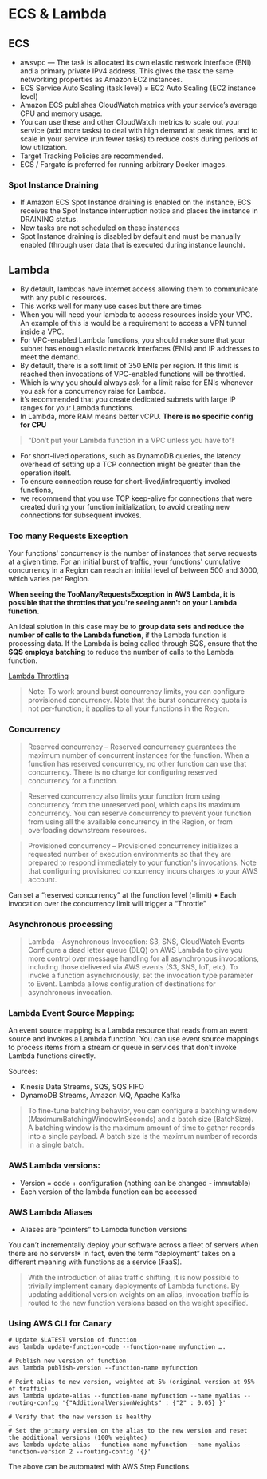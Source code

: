 # ECS & Lambda

## ECS

- awsvpc — The task is allocated its own elastic network interface (ENI) and a primary private IPv4 address. This gives the task the same networking properties as Amazon EC2 instances.
- ECS Service Auto Scaling (task level) ≠ EC2 Auto Scaling (EC2 instance level)
- Amazon ECS publishes CloudWatch metrics with your service’s average CPU and memory usage.
- You can use these and other CloudWatch metrics to scale out your service (add more tasks) to deal with high demand at peak times, and to scale in your service (run fewer tasks) to reduce costs during periods of low utilization.
- Target Tracking Policies are recommended.
- ECS / Fargate is preferred for running arbitrary Docker images.

### Spot Instance Draining

- If Amazon ECS Spot Instance draining is enabled on the instance, ECS receives the Spot Instance interruption notice and places the instance in DRAINING status.
- New tasks are not scheduled on these instances
- Spot Instance draining is disabled by default and must be manually enabled (through user data that is executed during instance launch). 

## Lambda

- By default, lambdas have internet access allowing them to communicate with any public resources. 
- This works well for many use cases but there are times 
- When you will need your lambda to access resources inside your VPC. An example of this is would be a requirement to access a VPN tunnel inside a VPC.
- For VPC-enabled Lambda functions, you should make sure that your subnet has enough elastic network interfaces (ENIs) and IP addresses to meet the demand.
- By default, there is a soft limit of 350 ENIs per region. If this limit is reached then invocations of VPC-enabled functions will be throttled. 
- Which is why you should always ask for a limit raise for ENIs whenever you ask for a concurrency raise for Lambda. 
- it’s recommended that you create dedicated subnets with large IP ranges for your Lambda functions.
- In Lambda, more RAM means better vCPU. **There is no specific config for CPU**

> “Don’t put your Lambda function in a VPC unless you have to”!

- For short-lived operations, such as DynamoDB queries, the latency overhead of setting up a TCP connection might be greater than the operation itself. 
- To ensure connection reuse for short-lived/infrequently invoked functions, 
- we recommend that you use TCP keep-alive for connections that were created during your function initialization, to avoid creating new connections for subsequent invokes.

### Too many Requests Exception

Your functions' concurrency is the number of instances that serve requests at a given time. For an initial burst of traffic, your functions' cumulative concurrency in a Region can reach an initial level of between 500 and 3000, which varies per Region.

**When seeing the TooManyRequestsException in AWS Lambda, it is possible that the throttles that you're seeing aren't on your Lambda function.**

An ideal solution in this case may be to **group data sets and reduce the number of calls to the Lambda function**, if the Lambda function is processing data.
If the Lambda is being called through SQS, ensure that the **SQS employs batching** to reduce the number of calls to the Lambda function.

[Lambda Throttling](https://aws.amazon.com/premiumsupport/knowledge-center/lambda-troubleshoot-throttling/) 


> Note: To work around burst concurrency limits, you can configure provisioned concurrency.
> Note that the burst concurrency quota is not per-function; it applies to all your functions in the Region.

### Concurrency

> Reserved concurrency – Reserved concurrency guarantees the maximum number of concurrent instances for the function. When a function has reserved concurrency, no other function can use that concurrency. There is no charge for configuring reserved concurrency for a function.

> Reserved concurrency also limits your function from using concurrency from the unreserved pool, which caps its maximum concurrency. You can reserve concurrency to prevent your function from using all the available concurrency in the Region, or from overloading downstream resources.

> Provisioned concurrency – Provisioned concurrency initializes a requested number of execution environments so that they are prepared to respond immediately to your function's invocations. Note that configuring provisioned concurrency incurs charges to your AWS account.

Can set a “reserved concurrency” at the function level (=limit)
• Each invocation over the concurrency limit will trigger a “Throttle”


### Asynchronous processing
> Lambda – Asynchronous Invocation: S3, SNS, CloudWatch Events
> Configure a dead letter queue (DLQ) on AWS Lambda to give you more control over message handling for all asynchronous invocations, including those delivered via AWS events (S3, SNS, IoT, etc).
> To invoke a function asynchronously, set the invocation type parameter to Event.
> Lambda allows configuration of destinations for asynchronous invocation.

### Lambda Event Source Mapping:

An event source mapping is a Lambda resource that reads from an event source and invokes a Lambda function. 
You can use event source mappings to process items from a stream or queue in services that don't invoke Lambda functions directly. 

Sources:
- Kinesis Data Streams, SQS, SQS FIFO
- DynamoDB Streams, Amazon MQ, Apache Kafka

> To fine-tune batching behavior, you can configure a batching window (MaximumBatchingWindowInSeconds) and a batch size (BatchSize). 
A batching window is the maximum amount of time to gather records into a single payload. A batch size is the maximum number of records in a single batch.

### AWS Lambda versions:
- Version = code + configuration (nothing can be changed - immutable)
- Each version of the lambda function can be accessed 

### AWS Lambda Aliases
- Aliases are ”pointers” to Lambda function versions

You can’t incrementally deploy your software across a fleet of servers when there are no servers!* In fact, even the term “deployment” takes on a different meaning with functions as a service (FaaS).

> With the introduction of alias traffic shifting, it is now possible to trivially implement canary deployments of Lambda functions. By updating additional version weights on an alias, invocation traffic is routed to the new function versions based on the weight specified. 

### Using AWS CLI for Canary

```
# Update $LATEST version of function
aws lambda update-function-code --function-name myfunction ….

# Publish new version of function
aws lambda publish-version --function-name myfunction

# Point alias to new version, weighted at 5% (original version at 95% of traffic)
aws lambda update-alias --function-name myfunction --name myalias --routing-config '{"AdditionalVersionWeights" : {"2" : 0.05} }'

# Verify that the new version is healthy
…
# Set the primary version on the alias to the new version and reset the additional versions (100% weighted)
aws lambda update-alias --function-name myfunction --name myalias --function-version 2 --routing-config '{}'
```

The above can be automated with AWS Step Functions.
